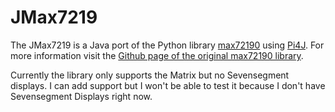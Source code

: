 # JMax7219
The JMax7219 is a Java port of the Python library [max72190](https://github.com/rm-hull/max7219) using [Pi4J](https://github.com/Pi4J/pi4j).
For more information visit the [Github page of the original max72190 library](https://github.com/rm-hull/max7219).

Currently the library only supports the Matrix but no Sevensegment displays. I can add support but I won't be able to test it because I don't have Sevensegment Displays right now.
